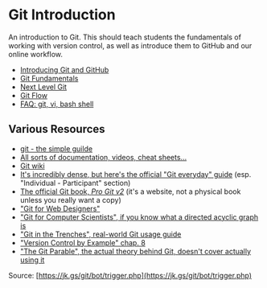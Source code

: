 # Git Introduction

An introduction to Git. This should teach students the fundamentals of working with version control,
as well as introduce them to GitHub and our online workflow.

- [Introducing Git and GitHub](./git_about.md)
- [Git Fundamentals](./git_fundamentals.md)
- [Next Level Git](./git_advanced.md)
- [Git Flow](./git_flow.md)
- [FAQ: git, vi, bash shell](./git_faq.md)

## Various Resources
- [git - the simple guilde](http://rogerdudler.github.io/git-guide/)
- [All sorts of documentation, videos, cheat sheets...](https://git-scm.com/documentation)
- [Git wiki](http://git.wiki.kernel.org/)
- [It's incredibly dense, but here's the official "Git everyday" guide](https://jk.gs/giteveryday.html)
    (esp. "Individual - Participant" section)
- [The official Git book, _Pro Git v2_](https://git-scm.com/book/en/v2)
    (it's a website, not a physical book unless you really want a copy)
- ["Git for Web Designers"](http://www.webdesignerdepot.com/2009/03/intro-to-git-for-web-designers/)
- ["Git for Computer Scientists", if you know what a directed acyclic graph is](http://eagain.net/articles/git-for-computer-scientists/)
- ["Git in the Trenches", real-world Git usage guide](http://cbx33.github.io/gitt/)
- ["Version Control by Example" chap. 8](http://ericsink.com/vcbe/html/git_example.html)
- ["The Git Parable", the actual theory behind Git, doesn't cover actually using it](http://tom.preston-werner.com/2009/05/19/the-git-parable.html)

Source: [https://jk.gs/git/bot/trigger.php](https://jk.gs/git/bot/trigger.php)
